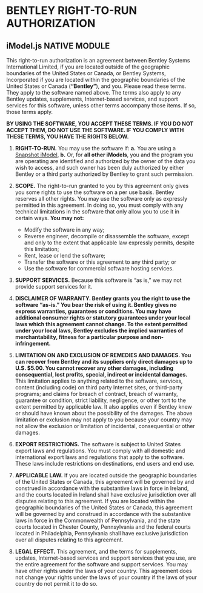 ﻿# BENTLEY RIGHT-TO-RUN AUTHORIZATION

## iModel.js NATIVE MODULE

This right-to-run authorization is an agreement between Bentley Systems International Limited, if you are located outside of the geographic boundaries of the United States or Canada, or Bentley Systems, Incorporated if you are located within the geographic boundaries of the United States or Canada (**“Bentley”**), and you. Please read these terms. They apply to the software named above. The terms also apply to any Bentley updates, supplements, Internet-based services, and support services for this software, unless other terms accompany those items. If so, those terms apply.

**BY USING THE SOFTWARE, YOU ACCEPT THESE TERMS. IF YOU DO NOT ACCEPT THEM, DO NOT USE THE SOFTWARE. IF YOU COMPLY WITH THESE TERMS, YOU HAVE THE RIGHTS BELOW.**

1. **RIGHT-TO-RUN.** You may use the software if:
    **a.** You are using a [Snapshot iModel](https://imodeljs.github.io/iModelJs-docs-output/learning/backend/AccessingIModels/snapshot-imodels),
    **b.** Or, for **all other iModels**, you and the program you are operating are identified and authorized by the owner of the data you wish to access, and such owner has been duly authorized by either Bentley or a third party authorized by Bentley to grant such permission.
2. **SCOPE.** The right-to-run granted to you by this agreement only gives you some rights to use the software on a per use basis. Bentley reserves all other rights. You may use the software only as expressly permitted in this agreement. In doing so, you must comply with any technical limitations in the software that only allow you to use it in certain ways. **You may not:**

    * Modify the software in any way;
    * Reverse engineer, decompile or disassemble the software, except and only to the extent that applicable law expressly permits, despite this limitation;
    * Rent, lease or lend the software;
    * Transfer the software or this agreement to any third party; or
    * Use the software for commercial software hosting services.

3. **SUPPORT SERVICES.** Because this software is “as is,” we may not provide support services for it.

4. **DISCLAIMER OF WARRANTY. Bentley grants you the right to use the software “as-is.” You bear the risk of using it. Bentley gives no express warranties, guarantees or conditions. You may have additional consumer rights or statutory guarantees under your local laws which this agreement cannot change. To the extent permitted under your local laws, Bentley excludes the implied warranties of merchantability, fitness for a particular purpose and non-infringement.**

5. **LIMITATION ON AND EXCLUSION OF REMEDIES AND DAMAGES. You can recover from Bentley and its suppliers only direct damages up to U.S. $5.00. You cannot recover any other damages, including consequential, lost profits, special, indirect or incidental damages.** This limitation applies to anything related to the software, services, content (including code) on third party Internet sites, or third-party programs; and claims for breach of contract, breach of warranty, guarantee or condition, strict liability, negligence, or other tort to the extent permitted by applicable law. It also applies even if Bentley knew or should have known about the possibility of the damages. The above limitation or exclusion may not apply to you because your country may not allow the exclusion or limitation of incidental, consequential or other damages.

6. **EXPORT RESTRICTIONS.** The software is subject to United States export laws and regulations. You must comply with all domestic and international export laws and regulations that apply to the software. These laws include restrictions on destinations, end users and end use.

7. **APPLICABLE LAW.** If you are located outside the geographic boundaries of the United States or Canada, this agreement will be governed by and construed in accordance with the substantive laws in force in Ireland, and the courts located in Ireland shall have exclusive jurisdiction over all disputes relating to this agreement. If you are located within the geographic boundaries of the United States or Canada, this agreement will be governed by and construed in accordance with the substantive laws in force in the Commonwealth of Pennsylvania, and the state courts located in Chester County, Pennsylvania and the federal courts located in Philadelphia, Pennsylvania shall have exclusive jurisdiction over all disputes relating to this agreement.

8. **LEGAL EFFECT.** This agreement, and the terms for supplements, updates, Internet-based services and support services that you use, are the entire agreement for the software and support services. You may have other rights under the laws of your country. This agreement does not change your rights under the laws of your country if the laws of your country do not permit it to do so.
